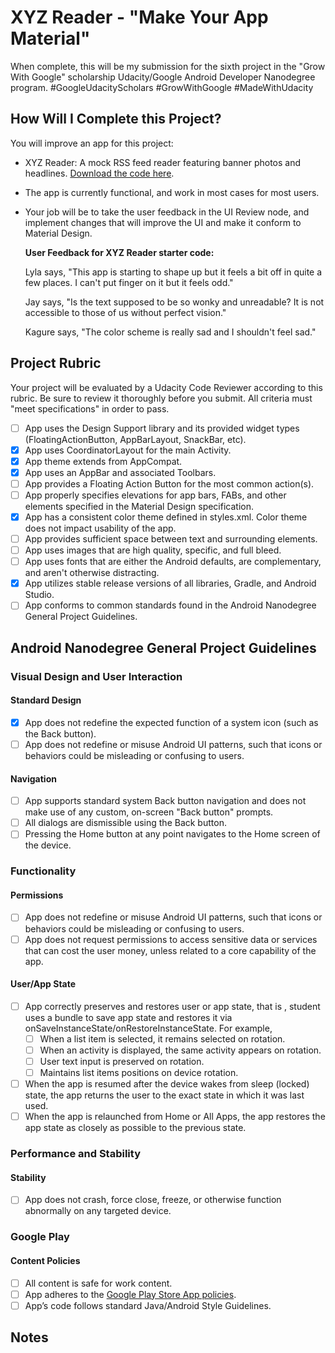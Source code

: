 # XYZ Reader - "Make Your App Material"

When complete, this will be my submission for the sixth project in the "Grow With Google" 
scholarship Udacity/Google Android Developer Nanodegree program. #GoogleUdacityScholars 
#GrowWithGoogle #MadeWithUdacity

## How Will I Complete this Project?

You will improve an app for this project:

* XYZ Reader: A mock RSS feed reader featuring banner photos and headlines. [Download the code here](https://github.com/udacity/xyz-reader-starter-code).

* The app is currently functional, and work in most cases for most users.

* Your job will be to take the user feedback in the UI Review node, and implement changes that will improve the UI and make it conform to Material Design.

  **User Feedback for XYZ Reader starter code:**
  
  Lyla says, "This app is starting to shape up but it feels a bit off in quite a few places. I can't put finger on it but it feels odd."

  Jay says, "Is the text supposed to be so wonky and unreadable? It is not accessible to those of us without perfect vision."
  
  Kagure says, "The color scheme is really sad and I shouldn't feel sad."

## Project Rubric

Your project will be evaluated by a Udacity Code Reviewer according to this rubric. Be sure to review it 
thoroughly before you submit. All criteria must "meet specifications" in order to pass. 

* [ ] App uses the Design Support library and its provided widget types (FloatingActionButton, AppBarLayout, SnackBar, etc).
* [x] App uses CoordinatorLayout for the main Activity.
* [x] App theme extends from AppCompat.
* [x] App uses an AppBar and associated Toolbars.
* [ ] App provides a Floating Action Button for the most common action(s).
* [ ] App properly specifies elevations for app bars, FABs, and other elements specified in the Material Design specification.
* [x] App has a consistent color theme defined in styles.xml. Color theme does not impact usability of the app.
* [ ] App provides sufficient space between text and surrounding elements.
* [ ] App uses images that are high quality, specific, and full bleed.
* [ ] App uses fonts that are either the Android defaults, are complementary, and aren't otherwise distracting.
* [x] App utilizes stable release versions of all libraries, Gradle, and Android Studio.
* [ ] App conforms to common standards found in the Android Nanodegree General Project Guidelines.

## Android Nanodegree General Project Guidelines

### Visual Design and User Interaction

#### Standard Design
* [x] App does not redefine the expected function of a system icon (such as the Back button).
* [ ] App does not redefine or misuse Android UI patterns, such that icons or behaviors could be misleading or confusing to users.

#### Navigation
* [ ] App supports standard system Back button navigation and does not make use of any custom, on-screen "Back button" prompts.
* [ ] All dialogs are dismissible using the Back button.
* [ ] Pressing the Home button at any point navigates to the Home screen of the device.

### Functionality

#### Permissions
* [ ] App does not redefine or misuse Android UI patterns, such that icons or behaviors could be misleading or confusing to users.
* [ ] App does not request permissions to access sensitive data or services that can cost the user money, unless related to a core capability of the app.

#### User/App State
* [ ] App correctly preserves and restores user or app state, that is , student uses a bundle to save app state and restores it via onSaveInstanceState/onRestoreInstanceState. For example,
    * [ ] When a list item is selected, it remains selected on rotation.
    * [ ] When an activity is displayed, the same activity appears on rotation.
    * [ ] User text input is preserved on rotation.
    * [ ] Maintains list items positions on device rotation.
* [ ] When the app is resumed after the device wakes from sleep (locked) state, the app returns the user to the exact state in which it was last used.
* [ ] When the app is relaunched from Home or All Apps, the app restores the app state as closely as possible to the previous state.

### Performance and Stability

#### Stability
* [ ] App does not crash, force close, freeze, or otherwise function abnormally on any targeted device.

### Google Play

#### Content Policies
* [ ] All content is safe for work content.
* [ ] App adheres to the [Google Play Store App policies](https://play.google.com/about/developer-content-policy.html).
* [ ] App’s code follows standard Java/Android Style Guidelines.

## Notes
